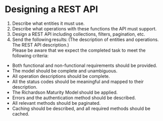 # Designing a REST API
1. Describe what entities it must use.
2. Describe what operations with these functions the API must support.
3. Design a REST API including collections, filters, pagination, etc.
4. Send the following results: (The description of entities and operations. The REST API description.)
<br> Please be aware that we expect the completed task to meet the following criteria:
- Both functional and non-functional requirements should be provided.
- The model should be complete and unambiguous.
- All operation descriptions should be complete.
- All the status codes should be meaningful and mapped to their description.
- The Richardson Maturity Model should be applied.
- Errors and the authentication method should be described.
- All relevant methods should be paginated.
- Caching should be described, and all required methods should be cached.
